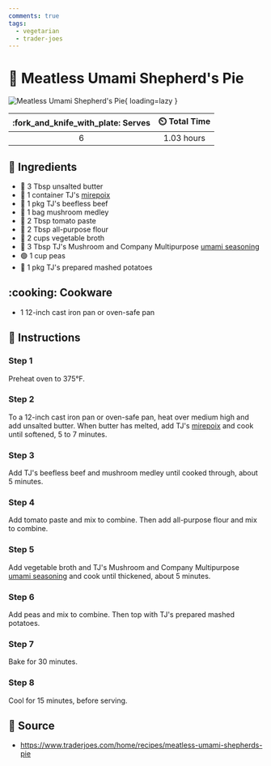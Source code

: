 ```yaml
---
comments: true
tags:
  - vegetarian
  - trader-joes
---
```

# :pie: Meatless Umami Shepherd's Pie

![Meatless Umami Shepherd's Pie](../assets/images/meatless-umami-shepherd's-pie.png){ loading=lazy }

| :fork_and_knife_with_plate: Serves | :timer_clock: Total Time |
|:----------------------------------:|:-----------------------: |
| 6 | 1.03 hours |

## :salt: Ingredients

- :butter: 3 Tbsp unsalted butter
- :herb: 1 container TJ's [mirepoix][1]
- :cut_of_meat: 1 pkg TJ's beefless beef
- :mushroom: 1 bag mushroom medley
- :tomato: 2 Tbsp tomato paste
- :ear_of_rice: 2 Tbsp all-purpose flour
- :stew: 2 cups vegetable broth
- :mushroom: 3 Tbsp TJ's Mushroom and Company Multipurpose [umami seasoning][2]
- :green_circle: 1 cup peas
- :potato: 1 pkg TJ's prepared mashed potatoes

## :cooking: Cookware

- 1 12-inch cast iron pan or oven-safe pan

## :pencil: Instructions

### Step 1

Preheat oven to 375°F.

### Step 2

To a 12-inch cast iron pan or oven-safe pan, heat over medium high and add unsalted butter. When butter has melted, add
TJ's [mirepoix][1] and cook until softened, 5 to 7 minutes.

### Step 3

Add TJ's beefless beef and mushroom medley until cooked through, about 5 minutes.

### Step 4

Add tomato paste and mix to combine. Then add all-purpose flour and mix to combine.

### Step 5

Add vegetable broth and TJ's Mushroom and Company Multipurpose [umami seasoning][2] and cook until thickened, about 5
minutes.

### Step 6

Add peas and mix to combine. Then top with TJ's prepared mashed potatoes.

### Step 7

Bake for 30 minutes.

### Step 8

Cool for 15 minutes, before serving.

## :link: Source

- <https://www.traderjoes.com/home/recipes/meatless-umami-shepherds-pie>

[1]: ../ingredients/mirepoix.md
[2]: ../ingredients/seasonings/umami-seasoning.md

